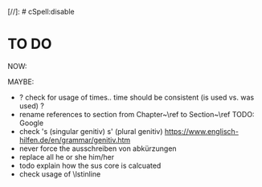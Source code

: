 [//]: # cSpell:disable

# TO DO

NOW:

MAYBE:

- ? check for usage of times.. time should be consistent (is used vs. was used) ?
- rename references to section from Chapter~\ref to Section~\ref TODO: Google
- check 's (singular genitiv) s' (plural genitiv) https://www.englisch-hilfen.de/en/grammar/genitiv.htm
- never force the ausschreiben von abkürzungen
- replace all he or she him/her
- todo explain how the sus core is calcuated
- check usage of \lstinline

